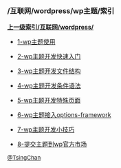 ### /互联网/wordpress/wp主题/索引


**[上一级索引/互联网/wordpress/](/互联网/wordpress/)**

- [1-wp主题使用](/互联网/wordpress/wp主题/1-wp主题使用)

- [2-wp主题开发快速入门](/互联网/wordpress/wp主题/2-wp主题开发快速入门)

- [3-wp主题开发文件结构](/互联网/wordpress/wp主题/3-wp主题开发文件结构)

- [4-wp主题开发条件语法](/互联网/wordpress/wp主题/4-wp主题开发条件语法)

- [5-wp主题开发特殊页面](/互联网/wordpress/wp主题/5-wp主题开发特殊页面)

- [6-wp主题接入options-framework](/互联网/wordpress/wp主题/6-wp主题接入options-framework)

- [7-wp主题开发小技巧](/互联网/wordpress/wp主题/7-wp主题开发小技巧)

- [8-提交主题到wp官方市场](/互联网/wordpress/wp主题/8-提交主题到wp官方市场)


<font size=2 color='grey'> [@TsingChan](http://www.9ong.com/) </font>

